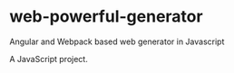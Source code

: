# web-powerful-generator

Angular and Webpack based web generator in Javascript

A JavaScript project.